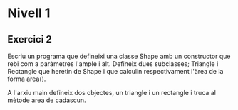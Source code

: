 # Nivell 1
## Exercici 2
Escriu un programa que defineixi una classe Shape amb un constructor que rebi com a paràmetres l'ample i alt. Defineix dues subclasses; Triangle i Rectangle que heretin de Shape i que calculin respectivament l'àrea de la forma area().

A l'arxiu main defineix dos objectes, un triangle i un rectangle i truca al mètode area de cadascun.
